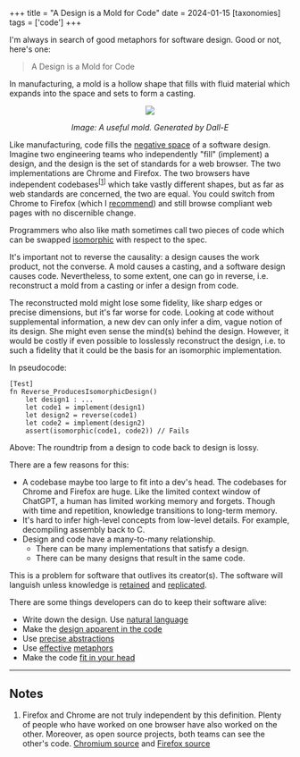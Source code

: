 +++
title = "A Design is a Mold for Code"
date = 2024-01-15
[taxonomies]
tags = ['code']
+++

I'm always in search of good metaphors for software design. Good or not, here's one:

> A Design is a Mold for Code

In manufacturing, a mold is a hollow shape that fills with fluid material which expands into the space and sets to form a casting. 

<div style="text-align: center; width: 60%; margin: 0 auto;">
  <img src="../img/dall-e-muffin-pan.png"/>
  <p style="font-style: italic">Image: A useful mold. Generated by Dall-E</p>
</div>

Like manufacturing, code fills the [negative space](https://en.wikipedia.org/wiki/Negative_space) of a software design. Imagine two engineering teams who independently "fill" (implement) a design, and the design is the set of standards for a web browser. The two implementations are Chrome and Firefox. The two browsers have independent codebases<sup>\[[1](#notes)\]</sup> which take vastly different shapes, but as far as web standards are concerned, the two are equal. You could switch from Chrome to Firefox (which I [recommend](https://www.eff.org/deeplinks/2021/12/chrome-users-beware-manifest-v3-deceitful-and-threatening)) and still browse compliant web pages with no discernible change. 

Programmers who also like math sometimes call two pieces of code which can be swapped [isomorphic](https://blog.ploeh.dk/2018/01/08/software-design-isomorphisms/) with respect to the spec.

It's important not to reverse the causality: a design causes the work product, not the converse. A mold causes a casting, and a software design causes code. Nevertheless, to some extent, one can go in reverse, i.e. reconstruct a mold from a casting or infer a design from code. 

The reconstructed mold might lose some fidelity, like sharp edges or precise dimensions, but it's far worse for code. Looking at code without supplemental information, a new dev can only infer a dim, vague notion of its design. She might even sense the mind(s) behind the design. However, it would be costly if even possible to losslessly reconstruct the design, i.e. to such a fidelity that it could be the basis for an isomorphic implementation.

In pseudocode:

```
[Test]
fn Reverse_ProducesIsomorphicDesign()
    let design1 : ...
    let code1 = implement(design1)
    let design2 = reverse(code1)
    let code2 = implement(design2)
    assert(isomorphic(code1, code2)) // Fails
```

Above: The roundtrip from a design to code back to design is lossy.

There are a few reasons for this:

- A codebase maybe too large to fit into a dev's head. The codebases for Chrome and Firefox are huge. Like the limited context window of ChatGPT, a human has limited working memory and forgets. Though with time and repetition, knowledge transitions to long-term memory.
- It's hard to infer high-level concepts from low-level details. For example, decompiling assembly back to C.
- Design and code have a many-to-many relationship.
	- There can be many implementations that satisfy a design.
	- There can be many designs that result in the same code.

This is a problem for software that outlives its creator(s). The software will languish unless knowledge is [retained](https://en.wikipedia.org/wiki/Organizational_memory) and [replicated](https://en.wikipedia.org/wiki/Bus_factor).

There are some things developers can do to keep their software alive:

- Write down the design. Use [natural language](https://en.wikipedia.org/wiki/Literate_programming)
- Make the [design apparent in the code](https://www.pathsensitive.com/2018/01/the-design-of-software-is-thing-apart.html)
- Use [precise abstractions](https://www.pathsensitive.com/2022/03/abstraction-not-what-you-think-it-is.html)
- Use [effective](https://argumatronic.com/posts/2018-09-02-effective-metaphor.html) [metaphors](https://gist.github.com/onlurking/fc5c81d18cfce9ff81bc968a7f342fb1#tacit-knowledge-and-documentation)
- Make the code [fit in your head](https://www.oreilly.com/library/view/code-that-fits/9780137464302/)

---

## Notes

1. Firefox and Chrome are not truly independent by this definition. Plenty of people who have worked on one browser have also worked on the other. Moreover, as open source projects, both teams can see the other's code. [Chromium source](https://source.chromium.org/chromium/chromium/src/+/main:) and [Firefox source](https://searchfox.org/mozilla-central/source) 
